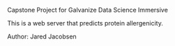 Capstone Project for Galvanize Data Science Immersive

This is a web server that predicts protein allergenicity.

Author: Jared Jacobsen

